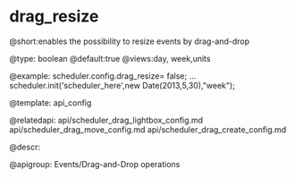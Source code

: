 drag_resize
=============

@short:enables the possibility to resize events by drag-and-drop
	

@type: boolean
@default:true
@views:day, week,units

@example:
scheduler.config.drag_resize= false;
...
scheduler.init('scheduler_here',new Date(2013,5,30),"week");

@template:	api_config

@relatedapi:
	api/scheduler_drag_lightbox_config.md
    api/scheduler_drag_move_config.md
    api/scheduler_drag_create_config.md
    
@descr:

@apigroup: Events/Drag-and-Drop operations

